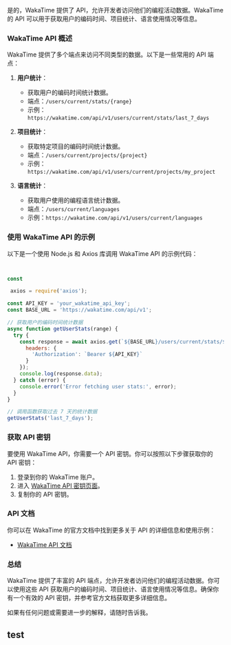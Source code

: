 是的，WakaTime 提供了 API，允许开发者访问他们的编程活动数据。WakaTime 的 API 可以用于获取用户的编码时间、项目统计、语言使用情况等信息。

### WakaTime API 概述

WakaTime 提供了多个端点来访问不同类型的数据。以下是一些常用的 API 端点：

1. **用户统计**：
    - 获取用户的编码时间统计数据。
    - 端点：`/users/current/stats/{range}`
    - 示例：`https://wakatime.com/api/v1/users/current/stats/last_7_days`

2. **项目统计**：
    - 获取特定项目的编码时间统计数据。
    - 端点：`/users/current/projects/{project}`
    - 示例：`https://wakatime.com/api/v1/users/current/projects/my_project`

3. **语言统计**：
    - 获取用户使用的编程语言统计数据。
    - 端点：`/users/current/languages`
    - 示例：`https://wakatime.com/api/v1/users/current/languages`

### 使用 WakaTime API 的示例

以下是一个使用 Node.js 和 Axios 库调用 WakaTime API 的示例代码：

```javascript


const

 axios = require('axios');

const API_KEY = 'your_wakatime_api_key';
const BASE_URL = 'https://wakatime.com/api/v1';

// 获取用户的编码时间统计数据
async function getUserStats(range) {
  try {
    const response = await axios.get(`${BASE_URL}/users/current/stats/${range}`, {
      headers: {
        'Authorization': `Bearer ${API_KEY}`
      }
    });
    console.log(response.data);
  } catch (error) {
    console.error('Error fetching user stats:', error);
  }
}

// 调用函数获取过去 7 天的统计数据
getUserStats('last_7_days');
```

### 获取 API 密钥

要使用 WakaTime API，你需要一个 API 密钥。你可以按照以下步骤获取你的 API 密钥：

1. 登录到你的 WakaTime 账户。
2. 进入 [WakaTime API 密钥页面](https://wakatime.com/settings/api-key)。
3. 复制你的 API 密钥。

### API 文档

你可以在 WakaTime 的官方文档中找到更多关于 API 的详细信息和使用示例：

- [WakaTime API 文档](https://wakatime.com/developers)

### 总结

WakaTime 提供了丰富的 API 端点，允许开发者访问他们的编程活动数据。你可以使用这些 API 获取用户的编码时间、项目统计、语言使用情况等信息。确保你有一个有效的 API 密钥，并参考官方文档获取更多详细信息。

如果有任何问题或需要进一步的解释，请随时告诉我。

## test
